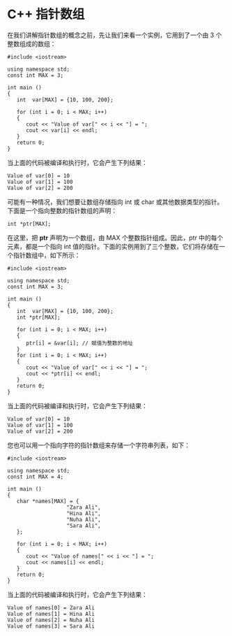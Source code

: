 # C++ 指针数组

在我们讲解指针数组的概念之前，先让我们来看一个实例，它用到了一个由 3 个整数组成的数组：

~~~
#include <iostream>
 
using namespace std;
const int MAX = 3;
 
int main ()
{
   int  var[MAX] = {10, 100, 200};
 
   for (int i = 0; i < MAX; i++)
   {
      cout << "Value of var[" << i << "] = ";
      cout << var[i] << endl;
   }
   return 0;
}

~~~

当上面的代码被编译和执行时，它会产生下列结果：

~~~
Value of var[0] = 10
Value of var[1] = 100
Value of var[2] = 200

~~~

可能有一种情况，我们想要让数组存储指向 int 或 char 或其他数据类型的指针。下面是一个指向整数的指针数组的声明：

~~~
int *ptr[MAX];

~~~

在这里，把 **ptr** 声明为一个数组，由 MAX 个整数指针组成。因此，ptr 中的每个元素，都是一个指向 int 值的指针。下面的实例用到了三个整数，它们将存储在一个指针数组中，如下所示：

~~~
#include <iostream>
 
using namespace std;
const int MAX = 3;
 
int main ()
{
   int  var[MAX] = {10, 100, 200};
   int *ptr[MAX];
 
   for (int i = 0; i < MAX; i++)
   {
      ptr[i] = &var[i]; // 赋值为整数的地址
   }
   for (int i = 0; i < MAX; i++)
   {
      cout << "Value of var[" << i << "] = ";
      cout << *ptr[i] << endl;
   }
   return 0;
}

~~~

当上面的代码被编译和执行时，它会产生下列结果：

~~~
Value of var[0] = 10
Value of var[1] = 100
Value of var[2] = 200

~~~

您也可以用一个指向字符的指针数组来存储一个字符串列表，如下：

~~~
#include <iostream>
 
using namespace std;
const int MAX = 4;
 
int main ()
{
   char *names[MAX] = {
                   "Zara Ali",
                   "Hina Ali",
                   "Nuha Ali",
                   "Sara Ali",
   };

   for (int i = 0; i < MAX; i++)
   {
      cout << "Value of names[" << i << "] = ";
      cout << names[i] << endl;
   }
   return 0;
}

~~~

当上面的代码被编译和执行时，它会产生下列结果：

~~~
Value of names[0] = Zara Ali
Value of names[1] = Hina Ali
Value of names[2] = Nuha Ali
Value of names[3] = Sara Ali

~~~